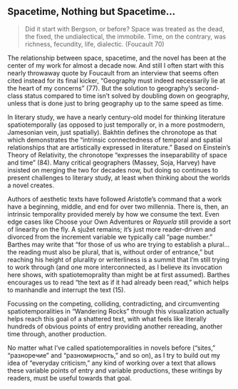 ## Spacetime, Nothing but Spacetime…

> Did it start with Bergson, or before? Space was treated as the dead, the
> fixed, the undialectical, the immobile. Time, on the contrary, was richness,
> fecundity, life, dialectic. (Foucault 70)

The relationship between space, spacetime, and the novel has been at the center
of my work for almost a decade now. And still I often start with this nearly
throwaway quote by Foucault from an interview that seems often cited instead
for its final kicker, “Geography must indeed necessarily lie at the heart of my
concerns” (77). But the solution to geography’s second-class status compared to
time isn’t solved by doubling down on geography, unless that is done just to
bring geography up to the same speed as time. 

In literary study, we have a nearly century-old model for thinking literature
spatiotemporally (as opposed to just temporally or, in a more postmodern,
Jamesonian vein, just spatially). Bakhtin defines the chronotope as that which
demonstrates the “intrinsic connectedness of temporal and spatial relationships
that are artistically expressed in literature.” Based on Einstein’s Theory of
Relativity, the chronotope “expresses the inseparability of space and time”
(84). Many critical geographers (Massey, Soja, Harvey) have insisted on
merging the two for decades now, but doing so continues to present challenges
to literary study, at least when thinking about the worlds a novel creates.

Authors of aesthetic texts have followed Aristotle’s command that a work have a
beginning, middle, and end for over two millennia. There is, then, an intrinsic
temporality provided merely by how we consume the text. Even edge cases like
Choose your Own Adventures or _Rayuela_ still provide a sort of linearity on
the fly. A sjužet remains; it’s just more reader-driven and divorced from the
increment variable we typically call “page number.” Barthes may write that “for
those of us who are trying to establish a plural… the reading must also be
plural, that is, without order of entrance,” but reaching his height of
plurality or writerliness is a summit that I’m still trying to work through
(and one more interconnected, as I believe its invocation here shows, with
spatiotemoprality than might be at first assumed). Barthes encourages us to
read “the text as if it had already been read,” which helps to manhandle and
interrupt the text (15).

Focussing on the competing, colliding, contradicting, and circumventing
spatiotemporalities in “Wandering Rocks” through this visualization actually
helps reach this goal of a shattered text, with what feels like literally
hundreds of obvious points of entry providing another rereading, another time
through, another production.

No matter what I’ve called spatiotemporalities in novels before (“sites,”
“разноречие” and “разномирность,” and so on), as I try to build out my idea of
“everyday criticism,” any kind of working over a text that allows these
variable points of entry and variable productions, these writings by readers,
must be useful towards that goal.
